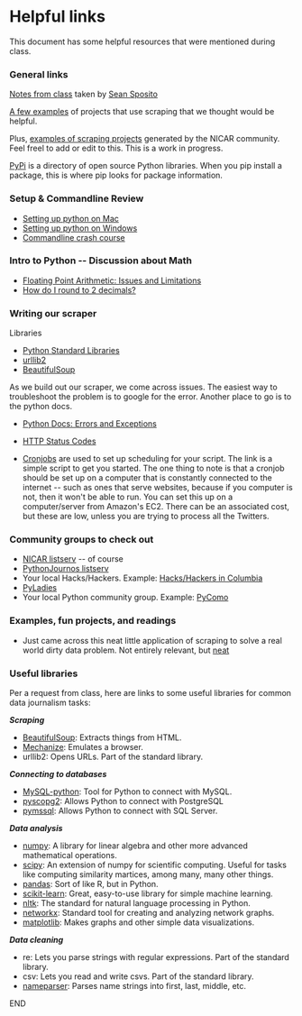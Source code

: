 # Helpful links

This document has some helpful resources that were mentioned during class.

### General links

[Notes from class](https://docs.google.com/document/d/1VvwGSCXynKJuq0-ATOITo9doUPPoX5WARS3I71o6glE/edit) taken by [Sean Sposito](https://twitter.com/seansposito)

[A few examples](https://docs.google.com/spreadsheets/d/16y8OOgZ_pD1utdt9oEjfH-EUoh5UsCpmkIl7QyUJUYs/pubhtml) of projects that use scraping that we thought would be helpful.

Plus, [examples of scraping projects](https://docs.google.com/spreadsheet/ccc?key=0AnUC82F2CpjJdFJoOGh4VHpiVFZsbkdQbXkxa0VTVXc&usp=sharing) generated by the NICAR community.
Feel freel to add or edit to this. This is a work in progress.

[PyPi](https://pypi.python.org/pypi) is a directory of open source Python libraries. When you pip install a package, this is where pip looks for package information.

### Setup & Commandline Review
* [Setting up python on Mac](http://docs.python-guide.org/en/latest/starting/install/osx/)
* [Setting up python on Windows](http://docs.python-guide.org/en/latest/starting/install/win/)
* [Commandline crash course](http://cli.learncodethehardway.org/book/)

### Intro to Python -- Discussion about Math
* [Floating Point Arithmetic: Issues and Limitations](http://docs.python.org/2/tutorial/floatingpoint.html#tut-fp-issues)
* [How do I round to 2 decimals?](https://gist.github.com/jackiekazil/6201722)

### Writing our scraper
Libraries
* [Python Standard Libraries](http://docs.python.org/2/library/)
* [urllib2](http://docs.python.org/2/library/urllib2.html)
* [BeautifulSoup](http://www.crummy.com/software/BeautifulSoup/)

As we build out our scraper, we come across issues. The easiest way to troubleshoot the problem is to google for the error. Another place to go is to the python docs.
* [Python Docs: Errors and Exceptions](http://docs.python.org/2/tutorial/errors.html)

* [HTTP Status Codes](http://en.wikipedia.org/wiki/List_of_HTTP_status_codes)
* [Cronjobs](http://www.cyberciti.biz/faq/how-do-i-add-jobs-to-cron-under-linux-or-unix-oses/) are used to set up scheduling for your script. The link is a simple script to get you started. The one thing to note is that a cronjob should be set up on a computer that is constantly connected to the internet -- such as ones that serve websites, because if you computer is not, then it won't be able to run. You can set this up on a computer/server from Amazon's EC2. There can be an associated cost, but these are low, unless you are trying to process all the Twitters.

### Community groups to check out

* [NICAR listserv](http://www.ire.org/resource-center/listservs/subscribe-nicar-l/) -- of course
* [PythonJournos listserv](https://groups.google.com/forum/#!forum/pythonjournos)
* Your local Hacks/Hackers. Example: [Hacks/Hackers in Columbia](http://www.meetup.com/hackshackersIRE/)
* [PyLadies](http://www.pyladies.com/)
* Your local Python community group. Example: [PyComo](http://www.meetup.com/pyCOMO/)

### Examples, fun projects, and readings
* Just came across this neat little application of scraping to solve a real world dirty data problem. Not entirely relevant, but [neat](http://www.p-value.info/2013/09/matching-misspelled-brand-names-easy-way.html)

### Useful libraries

Per a request from class, here are links to some useful libraries for common data journalism tasks:

***Scraping***

* [BeautifulSoup](http://www.crummy.com/software/BeautifulSoup/): Extracts things from HTML.
* [Mechanize](http://wwwsearch.sourceforge.net/mechanize/): Emulates a browser.
* urllib2: Opens URLs. Part of the standard library.

***Connecting to databases***

* [MySQL-python](https://pypi.python.org/pypi/MySQL-python): Tool for Python to connect with MySQL. 
* [pyscopg2](http://initd.org/psycopg/docs/): Allows Python to connect with PostgreSQL
* [pymssql](http://pymssql.sourceforge.net/): Allows Python to connect with SQL Server.

***Data analysis***

* [numpy](http://www.numpy.org): A library for linear algebra and other more advanced mathematical operations.
* [scipy](http://www.scipy.org): An extension of numpy for scientific computing. Useful for tasks like computing similarity martices, among many, many other things.
* [pandas](http://pandas.pydata.org): Sort of like R, but in Python.
* [scikit-learn](http://www.scikit-learn.org): Great, easy-to-use library for simple machine learning.
* [nltk](http://www.nltk.org): The standard for natural language processing in Python.
* [networkx](http://networkx.github.io/‎): Standard tool for creating and analyzing network graphs.
* [matplotlib](http://www.matplotlib.org): Makes graphs and other simple data visualizations.

***Data cleaning***

* re: Lets you parse strings with regular expressions. Part of the standard library.
* csv: Lets you read and write csvs. Part of the standard library.
* [nameparser](http://code.google.com/p/python-nameparser): Parses name strings into first, last, middle, etc.

END
